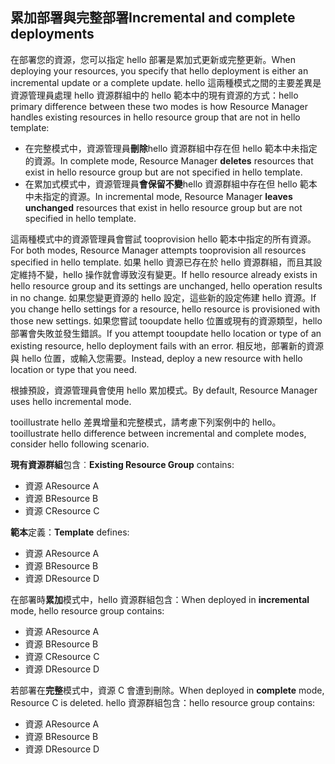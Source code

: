 ## <a name="incremental-and-complete-deployments"></a><span data-ttu-id="44696-101">累加部署與完整部署</span><span class="sxs-lookup"><span data-stu-id="44696-101">Incremental and complete deployments</span></span>
<span data-ttu-id="44696-102">在部署您的資源，您可以指定 hello 部署是累加式更新或完整更新。</span><span class="sxs-lookup"><span data-stu-id="44696-102">When deploying your resources, you specify that hello deployment is either an incremental update or a complete update.</span></span> <span data-ttu-id="44696-103">hello 這兩種模式之間的主要差異是資源管理員處理 hello 資源群組中的 hello 範本中的現有資源的方式：</span><span class="sxs-lookup"><span data-stu-id="44696-103">hello primary difference between these two modes is how Resource Manager handles existing resources in hello resource group that are not in hello template:</span></span>

* <span data-ttu-id="44696-104">在完整模式中，資源管理員**刪除**hello 資源群組中存在但 hello 範本中未指定的資源。</span><span class="sxs-lookup"><span data-stu-id="44696-104">In complete mode, Resource Manager **deletes** resources that exist in hello resource group but are not specified in hello template.</span></span> 
* <span data-ttu-id="44696-105">在累加式模式中，資源管理員**會保留不變**hello 資源群組中存在但 hello 範本中未指定的資源。</span><span class="sxs-lookup"><span data-stu-id="44696-105">In incremental mode, Resource Manager **leaves unchanged** resources that exist in hello resource group but are not specified in hello template.</span></span>

<span data-ttu-id="44696-106">這兩種模式中的資源管理員會嘗試 tooprovision hello 範本中指定的所有資源。</span><span class="sxs-lookup"><span data-stu-id="44696-106">For both modes, Resource Manager attempts tooprovision all resources specified in hello template.</span></span> <span data-ttu-id="44696-107">如果 hello 資源已存在於 hello 資源群組，而且其設定維持不變，hello 操作就會導致沒有變更。</span><span class="sxs-lookup"><span data-stu-id="44696-107">If hello resource already exists in hello resource group and its settings are unchanged, hello operation results in no change.</span></span> <span data-ttu-id="44696-108">如果您變更資源的 hello 設定，這些新的設定佈建 hello 資源。</span><span class="sxs-lookup"><span data-stu-id="44696-108">If you change hello settings for a resource, hello resource is provisioned with those new settings.</span></span> <span data-ttu-id="44696-109">如果您嘗試 tooupdate hello 位置或現有的資源類型，hello 部署會失敗並發生錯誤。</span><span class="sxs-lookup"><span data-stu-id="44696-109">If you attempt tooupdate hello location or type of an existing resource, hello deployment fails with an error.</span></span> <span data-ttu-id="44696-110">相反地，部署新的資源與 hello 位置，或輸入您需要。</span><span class="sxs-lookup"><span data-stu-id="44696-110">Instead, deploy a new resource with hello location or type that you need.</span></span>

<span data-ttu-id="44696-111">根據預設，資源管理員會使用 hello 累加模式。</span><span class="sxs-lookup"><span data-stu-id="44696-111">By default, Resource Manager uses hello incremental mode.</span></span>

<span data-ttu-id="44696-112">tooillustrate hello 差異增量和完整模式，請考慮下列案例中的 hello。</span><span class="sxs-lookup"><span data-stu-id="44696-112">tooillustrate hello difference between incremental and complete modes, consider hello following scenario.</span></span>

<span data-ttu-id="44696-113">**現有資源群組**包含︰</span><span class="sxs-lookup"><span data-stu-id="44696-113">**Existing Resource Group** contains:</span></span>

* <span data-ttu-id="44696-114">資源 A</span><span class="sxs-lookup"><span data-stu-id="44696-114">Resource A</span></span>
* <span data-ttu-id="44696-115">資源 B</span><span class="sxs-lookup"><span data-stu-id="44696-115">Resource B</span></span>
* <span data-ttu-id="44696-116">資源 C</span><span class="sxs-lookup"><span data-stu-id="44696-116">Resource C</span></span>

<span data-ttu-id="44696-117">**範本**定義：</span><span class="sxs-lookup"><span data-stu-id="44696-117">**Template** defines:</span></span>

* <span data-ttu-id="44696-118">資源 A</span><span class="sxs-lookup"><span data-stu-id="44696-118">Resource A</span></span>
* <span data-ttu-id="44696-119">資源 B</span><span class="sxs-lookup"><span data-stu-id="44696-119">Resource B</span></span>
* <span data-ttu-id="44696-120">資源 D</span><span class="sxs-lookup"><span data-stu-id="44696-120">Resource D</span></span>

<span data-ttu-id="44696-121">在部署時**累加**模式中，hello 資源群組包含：</span><span class="sxs-lookup"><span data-stu-id="44696-121">When deployed in **incremental** mode, hello resource group contains:</span></span>

* <span data-ttu-id="44696-122">資源 A</span><span class="sxs-lookup"><span data-stu-id="44696-122">Resource A</span></span>
* <span data-ttu-id="44696-123">資源 B</span><span class="sxs-lookup"><span data-stu-id="44696-123">Resource B</span></span>
* <span data-ttu-id="44696-124">資源 C</span><span class="sxs-lookup"><span data-stu-id="44696-124">Resource C</span></span>
* <span data-ttu-id="44696-125">資源 D</span><span class="sxs-lookup"><span data-stu-id="44696-125">Resource D</span></span>

<span data-ttu-id="44696-126">若部署在**完整**模式中，資源 C 會遭到刪除。</span><span class="sxs-lookup"><span data-stu-id="44696-126">When deployed in **complete** mode, Resource C is deleted.</span></span> <span data-ttu-id="44696-127">hello 資源群組包含：</span><span class="sxs-lookup"><span data-stu-id="44696-127">hello resource group contains:</span></span>

* <span data-ttu-id="44696-128">資源 A</span><span class="sxs-lookup"><span data-stu-id="44696-128">Resource A</span></span>
* <span data-ttu-id="44696-129">資源 B</span><span class="sxs-lookup"><span data-stu-id="44696-129">Resource B</span></span>
* <span data-ttu-id="44696-130">資源 D</span><span class="sxs-lookup"><span data-stu-id="44696-130">Resource D</span></span>
